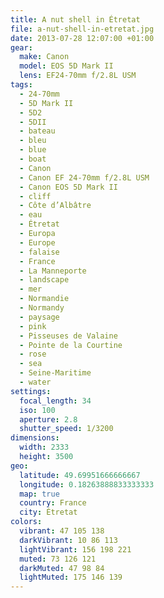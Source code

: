 ```yaml
---
title: A nut shell in Étretat
file: a-nut-shell-in-etretat.jpg
date: 2013-07-28 12:07:00 +01:00
gear:
  make: Canon
  model: EOS 5D Mark II
  lens: EF24-70mm f/2.8L USM
tags:
  - 24-70mm
  - 5D Mark II
  - 5D2
  - 5DII
  - bateau
  - bleu
  - blue
  - boat
  - Canon
  - Canon EF 24-70mm f/2.8L USM
  - Canon EOS 5D Mark II
  - cliff
  - Côte d’Albâtre
  - eau
  - Étretat
  - Europa
  - Europe
  - falaise
  - France
  - La Manneporte
  - landscape
  - mer
  - Normandie
  - Normandy
  - paysage
  - pink
  - Pisseuses de Valaine
  - Pointe de la Courtine
  - rose
  - sea
  - Seine-Maritime
  - water
settings:
  focal_length: 34
  iso: 100
  aperture: 2.8
  shutter_speed: 1/3200
dimensions:
  width: 2333
  height: 3500
geo:
  latitude: 49.69951666666667
  longitude: 0.18263888833333333
  map: true
  country: France
  city: Étretat
colors:
  vibrant: 47 105 138
  darkVibrant: 10 86 113
  lightVibrant: 156 198 221
  muted: 73 126 121
  darkMuted: 47 98 84
  lightMuted: 175 146 139
---
```



